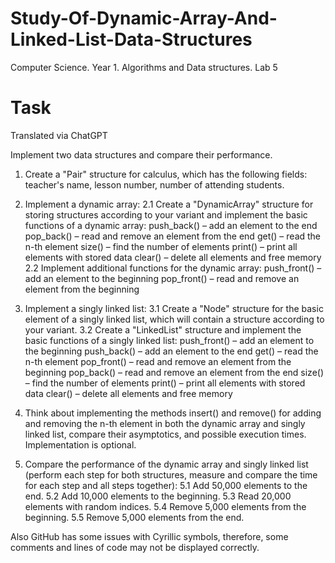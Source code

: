 # Study-Of-Dynamic-Array-And-Linked-List-Data-Structures
Computer Science. Year 1. Algorithms and Data structures. Lab 5

# Task
Translated via ChatGPT

Implement two data structures and compare their performance.

1. Create a "Pair" structure for calculus, which has the following fields: teacher's name, lesson number, number of attending students.

2. Implement a dynamic array:
2.1 Create a "DynamicArray" structure for storing structures according to your variant and implement the basic functions of a dynamic array:
push_back() – add an element to the end
pop_back() – read and remove an element from the end
get() – read the n-th element
size() – find the number of elements
print() – print all elements with stored data
clear() – delete all elements and free memory
2.2 Implement additional functions for the dynamic array:
push_front() – add an element to the beginning
pop_front() – read and remove an element from the beginning

3. Implement a singly linked list:
3.1 Create a "Node" structure for the basic element of a singly linked list, which will contain a structure according to your variant.
3.2 Create a "LinkedList" structure and implement the basic functions of a singly linked list:
push_front() – add an element to the beginning
push_back() – add an element to the end
get() – read the n-th element
pop_front() – read and remove an element from the beginning
pop_back() – read and remove an element from the end
size() – find the number of elements
print() – print all elements with stored data
clear() – delete all elements and free memory

4. Think about implementing the methods insert() and remove() for adding and removing the n-th element in both the dynamic array and singly linked list, compare their asymptotics, and possible execution times. Implementation is optional.

5. Compare the performance of the dynamic array and singly linked list (perform each step for both structures, measure and compare the time for each step and all steps together):
5.1 Add 50,000 elements to the end.
5.2 Add 10,000 elements to the beginning.
5.3 Read 20,000 elements with random indices.
5.4 Remove 5,000 elements from the beginning.
5.5 Remove 5,000 elements from the end.

Also GitHub has some issues with Cyrillic symbols, therefore, some comments and lines of code may not be displayed correctly.
